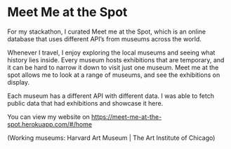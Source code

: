 # Meet Me at the Spot

For my stackathon, I curated Meet me at the Spot, which is an online database that uses different API’s from museums across the world. 

Whenever I travel, I enjoy exploring the local museums and seeing what history lies inside. Every museum hosts exhibitions that are temporary, and it can be hard to narrow it down to visit just one museum. Meet me at the spot allows me to look at a range of museums, and see the exhibitions on display. 

Each museum has a different API with different data. I was able to fetch public data that had exhibitions and showcase it here.

You can view my website on https://meet-me-at-the-spot.herokuapp.com/#/home

(Working museums: Harvard Art Museum | The Art Institute of Chicago)
